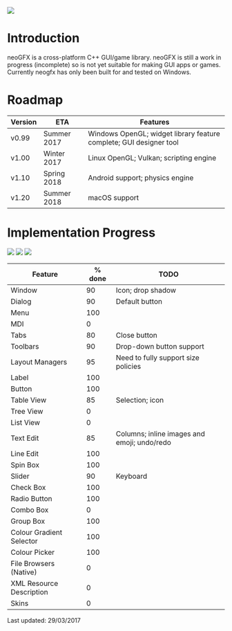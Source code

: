 ![](https://raw.githubusercontent.com/FlibbleMr/neogfx/master/neoGFX.png)

# Introduction
neoGFX is a cross-platform C++ GUI/game library.
neoGFX is still a work in progress (incomplete) so is not yet suitable for making GUI apps or games. Currently neogfx has only been built for and tested on Windows.

# Roadmap

Version | ETA           | Features
--------|---------------|---------------------------------------------------
v0.99   | Summer 2017   | Windows OpenGL; widget library feature complete; GUI designer tool
v1.00   | Winter 2017   | Linux OpenGL; Vulkan; scripting engine
v1.10   | Spring 2018   | Android support; physics engine
v1.20   | Summer 2018   | macOS support

# Implementation Progress

![](http://neogfx.org/temp/bugfix.png)
![](http://neogfx.org/temp/emoji.png)
![](http://neogfx.org/temp/colour_picker_finished.png)

Feature                   | % done  |     TODO
--------------------------|---------|-------------------------------------------------------------------------------
Window                    | 90      |     Icon; drop shadow
Dialog                    | 90      |     Default button
Menu                      | 100     | 
MDI                       | 0       |
Tabs                      | 80      |     Close button
Toolbars                  | 90      |     Drop-down button support
Layout Managers           | 95      |     Need to fully support size policies
Label                     | 100     |     
Button                    | 100     |     
Table View                | 85      |     Selection; icon
Tree View                 | 0       |
List View                 | 0       |
Text Edit                 | 85      |     Columns; inline images and emoji; undo/redo
Line Edit                 | 100     |     
Spin Box                  | 100     |
Slider                    | 90      |     Keyboard
Check Box                 | 100     |     
Radio Button              | 100     |
Combo Box                 | 0       |
Group Box                 | 100     |
Colour Gradient Selector  | 100     |
Colour Picker             | 100     |
File Browsers (Native)    | 0       |
XML Resource Description  | 0       |
Skins                     | 0       |

Last updated: 29/03/2017

